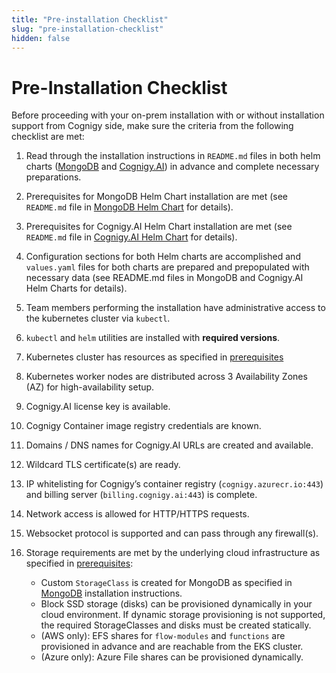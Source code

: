 ```yaml
---
title: "Pre-installation Checklist"
slug: "pre-installation-checklist"
hidden: false
---
```


# Pre-Installation Checklist

Before proceeding with your on-prem installation with or without installation support from Cognigy side, make sure the criteria from the following checklist are met:

1. Read through the installation instructions in `README.md` files in both helm charts ([MongoDB](https://github.com/Cognigy/cognigy-mongodb-helm-chart) and [Cognigy.AI](https://github.com/Cognigy/cognigy-ai-helm-chart)) in advance and complete necessary preparations.

2. Prerequisites for MongoDB Helm Chart installation are met (see `README.md` file in [MongoDB Helm Chart](https://github.com/Cognigy/cognigy-mongodb-helm-chart) for details).

3. Prerequisites for Cognigy.AI Helm Chart installation are met (see `README.md` file in [Cognigy.AI Helm Chart](https://github.com/Cognigy/cognigy-ai-helm-chart) for details).

4. Configuration sections for both Helm charts are accomplished and `values.yaml` files for both charts are prepared and prepopulated with necessary data (see README.md files in MongoDB and Cognigy.AI Helm Charts for details).

5. Team members performing the installation have administrative access to the kubernetes cluster via `kubectl`.

6. `kubectl` and `helm` utilities are installed with **required versions**.

7. Kubernetes cluster has resources as specified in [prerequisites](prerequisites.md)

8. Kubernetes worker nodes are distributed across 3 Availability Zones (AZ) for high-availability setup.

9. Cognigy.AI license key is available.

10. Cognigy Container image registry credentials are known.

11. Domains / DNS names for Cognigy.AI URLs are created and available.

12. Wildcard TLS certificate(s) are ready.

13. IP whitelisting for Cognigy’s container registry (`cognigy.azurecr.io:443`) and billing server (`billing.cognigy.ai:443`) is complete.

14. Network access is allowed for HTTP/HTTPS requests.

15. Websocket protocol is supported and can pass through any firewall(s).

16. Storage requirements are met by the underlying cloud infrastructure as specified in [prerequisites](prerequisites.md):
    - Custom `StorageClass` is created for MongoDB as specified in [MongoDB](https://github.com/Cognigy/cognigy-mongodb-helm-chart) installation instructions.
    - Block SSD storage (disks) can be provisioned dynamically in your cloud environment. If dynamic storage provisioning 
is not supported, the required StorageClasses and disks must be created statically.
    - (AWS only): EFS shares for `flow-modules` and `functions` are provisioned in advance and are reachable from the EKS cluster.
    - (Azure only): Azure File shares can be provisioned dynamically.